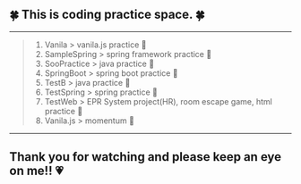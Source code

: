  ## :four_leaf_clover: This is coding practice space. :four_leaf_clover:
***
> 1. Vanila > vanila.js practice :tulip:
> 2. SampleSpring > spring framework practice :rose:
> 3. SooPractice > java practice :sunflower:
> 4. SpringBoot > spring boot practice :palm_tree:
> 5. TestB > java practice :blossom:
> 6. TestSpring > spring practice :maple_leaf:
> 7. TestWeb > EPR System project(HR), room escape game, html practice :cactus:
> 8. Vanila.js > momentum  :hibiscus:
***
## Thank you for watching and please keep an eye on me!! :heartpulse:
